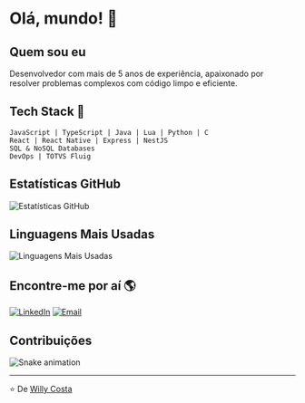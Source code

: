 # Olá, mundo! 👋

## Quem sou eu
Desenvolvedor com mais de 5 anos de experiência, apaixonado por resolver problemas complexos com código limpo e eficiente.

## Tech Stack 🚀
```
JavaScript | TypeScript | Java | Lua | Python | C
React | React Native | Express | NestJS
SQL & NoSQL Databases
DevOps | TOTVS Fluig
```

## Estatísticas GitHub
![Estatísticas GitHub](https://github-readme-stats.vercel.app/api?username=willycosta&show_icons=true&theme=radical)

## Linguagens Mais Usadas
![Linguagens Mais Usadas](https://github-readme-stats.vercel.app/api/top-langs/?username=willycosta&layout=compact&theme=radical)

## Encontre-me por aí 🌎
[![LinkedIn](https://img.shields.io/badge/LinkedIn-0077B5?style=for-the-badge&logo=linkedin&logoColor=white)](https://www.linkedin.com/in/willycosta/)
[![Email](https://img.shields.io/badge/Email-D14836?style=for-the-badge&logo=gmail&logoColor=white)](mailto:willycosta_@outlook.com)

## Contribuições
![Snake animation](https://github.com/SEU_USERNAME/willycosta/blob/output/github-contribution-grid-snake.svg)

---

⭐️ De [Willy Costa](https://github.com/willycosta)
